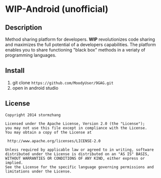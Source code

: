 # WIP-Android (unofficial)



## Description
Method sharing platform for developers.
**WIP** revolutionizes code sharing and maximizes the full potential of a developers capabilities.
The platform enables you to share functioning "black box" methods in a veriaty of programming languages.

## Install
1. git clone `https://github.com/MoodyUser/9GAG.git`
2. open in android studio

## License

    Copyright 2014 stormzhang

	Licensed under the Apache License, Version 2.0 (the "License");
	you may not use this file except in compliance with the License.
	You may obtain a copy of the License at

     http://www.apache.org/licenses/LICENSE-2.0

	Unless required by applicable law or agreed to in writing, software
	distributed under the License is distributed on an "AS IS" BASIS,
	WITHOUT WARRANTIES OR CONDITIONS OF ANY KIND, either express or implied.
	See the License for the specific language governing permissions and
	limitations under the License.
